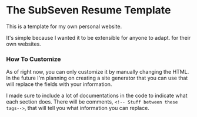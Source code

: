 # The SubSeven Resume Template
This is a template for my own personal website.

It's simple because I wanted it to be extensible for anyone to adapt. for their own websites.

### How To Customize
As of right now, you can only customize it by manually changing the HTML. In the future I'm planning on creating a site generator that you can use that will replace the fields with your information.

I made sure to include a lot of documentations in the code to indicate what each section does. There will be comments, `<!-- Stuff between these tags-->`, that will tell you what information you can replace. 
